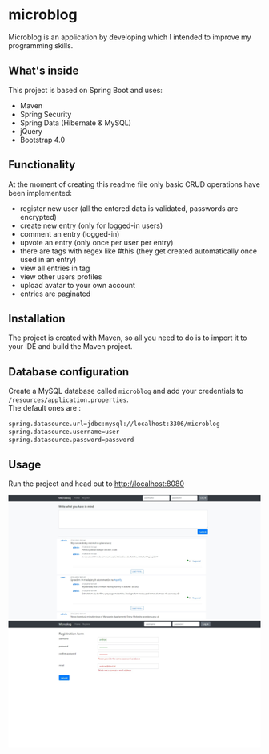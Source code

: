 ﻿# microblog
Microblog is an application by developing which I intended to improve my programming skills.

## What's inside 
This project is based on Spring Boot and uses:
* Maven
* Spring Security
* Spring Data (Hibernate & MySQL)
* jQuery
* Bootstrap 4.0

## Functionality
At the moment of creating this readme file only basic CRUD operations have been implemented:
* register new user (all the entered data is validated, passwords are encrypted)
* create new entry (only for logged-in users)
* comment an entry (logged-in)
* upvote an entry (only once per user per entry)
* there are tags with regex like #this (they get created automatically once used in an entry)
* view all entries in tag
* view other users profiles
* upload avatar to your own account
* entries are paginated

## Installation 
The project is created with Maven, so all you need to do is to import it to your IDE and build the Maven project.

## Database configuration 
Create a MySQL database called `microblog` and add your credentials to `/resources/application.properties`.  
The default ones are :

```
spring.datasource.url=jdbc:mysql://localhost:3306/microblog
spring.datasource.username=user
spring.datasource.password=password
```

## Usage 
Run the project and head out to [http://localhost:8080](http://localhost:8080)

![screenshot_1](microblog1.jpg)
![screenshot_2](microblog2.jpg)